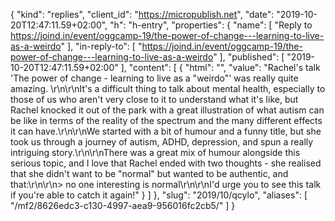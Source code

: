 {
  "kind": "replies",
  "client_id": "https://micropublish.net",
  "date": "2019-10-20T12:47:11.59+02:00",
  "h": "h-entry",
  "properties": {
    "name": [
      "Reply to https://joind.in/event/oggcamp-19/the-power-of-change---learning-to-live-as-a-weirdo"
    ],
    "in-reply-to": [
      "https://joind.in/event/oggcamp-19/the-power-of-change---learning-to-live-as-a-weirdo"
    ],
    "published": [
      "2019-10-20T12:47:11.59+02:00"
    ],
    "content": [
      {
        "html": "",
        "value": "Rachel's talk 'The power of change - learning to live as a \"weirdo\"' was really quite amazing. \r\n\r\nIt's a difficult thing to talk about mental health, especially to those of us who aren't very close to it to understand what it's like, but Rachel knocked it out of the park with a great illustration of what autism can be like in terms of the reality of the spectrum and the many different effects it can have.\r\n\r\nWe started with a bit of humour and a funny title, but she took us through a journey of autism, ADHD, depression, and spun a really intriguing story.\r\n\r\nThere was a great mix of humour alongside this serious topic, and I love that Rachel ended with two thoughts - she realised that she didn't want to be \"normal\" but wanted to be authentic, and that:\r\n\r\n> no one interesting is normal\r\n\r\nI'd urge you to see this talk if you're able to catch it again!"
      }
    ]
  },
  "slug": "2019/10/qcylo",
  "aliases": [
    "/mf2/8626edc3-c130-4997-aea9-956016fc2cb5/"
  ]
}
